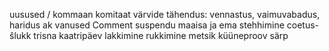 uusused / kommaan
komitaat
värvide tähendus: vennastus, vaimuvabadus, haridus
ak vanused
Comment suspendu
maaisa ja ema
stehhimine
coetus-šlukk
trisna
kaatripäev
lakkimine
rukkimine
metsik
küüneproov
särp
